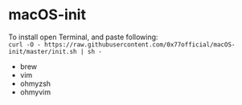 # macOS-init
To install open Terminal, and paste following: <br />
` curl -O - https://raw.githubusercontent.com/0x77official/macOS-init/master/init.sh | sh - `


* brew
* vim
* ohmyzsh
* ohmyvim
